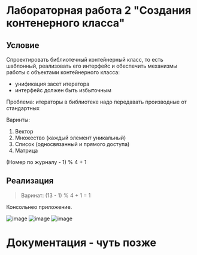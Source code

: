 # Лабораторная работа 2 "Создания контенерного класса"

## Условие

Спроектировать библиотечный контейнерный класс, то есть шаблонный, 
реализовать его интерфейс и обеспечить механизмы работы с объектами контейнерного класса:
- унификация засет итератора
- интерфейс должен быть избыточным

Проблема: итераторы в библиотеке надо передавать производные от стандартных

Варинты:
1. Вектор
2. Множество (каждый элемент уникальный)
3. Список (односвязанный и прямого доступа)
4. Матрица

(Номер по журналу - 1) % 4 + 1

## Реализация

> Варинат: (13 - 1) % 4 + 1 = 1

Консольнео приложение.

![image](https://user-images.githubusercontent.com/62243773/167014987-87743f11-d2ec-49a3-a8b2-69e5a0af000a.png)
![image](https://user-images.githubusercontent.com/62243773/167015047-edeb5e2a-581e-44b6-b5dc-c9bfb081ea30.png)
![image](https://user-images.githubusercontent.com/62243773/167015095-545296b3-3aca-4473-8c8c-3432066d1c34.png)

# Документация - чуть позже


